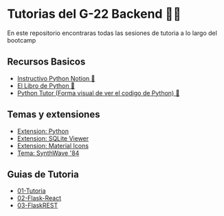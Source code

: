 # Tutorias del G-22 Backend 🐍🚀
En este repositorio encontraras todas las sesiones de tutoria a lo largo del bootcamp

## Recursos Basicos
<ul>
<li><a href="https://complete-letter-ea0.notion.site/462dd6ac059e45ae934cd27ac3e0ee9b?v=23ace9c6870c4ebf8c173a0030b40621&pvs=73">Instructivo Python Notion 📖</a> </li>
<li><a href="https://ellibrodepython.com/">El Libro de Python 🐍</a></li>
<li><a href="https://pythontutor.com/python-compiler.html#mode=edit">Python Tutor (Forma visual de ver el codigo de Python) 🚀</a></li>
</ul>

## Temas y extensiones

<ul>
<li><a href="https://marketplace.visualstudio.com/items?itemName=ms-python.python">Extension: Python</a> </li>
<li><a href="https://marketplace.visualstudio.com/items?itemName=qwtel.sqlite-viewer">Extension: SQLite Viewer</a></li>

<li><a href="https://marketplace.visualstudio.com/items?itemName=PKief.material-icon-theme">Extension: Material Icons</a></li>
<li><a href="https://marketplace.visualstudio.com/items?itemName=RobbOwen.synthwave-vscode">Tema: SynthWave '84</a></li>
</ul>

## Guias de Tutoria


<ul>
<li><a href="https://arnoldbgm.github.io/Tutorias-G22/01-Tutoria/">01-Tutoria</a> </li>
<li><a href="https://arnoldbgm.github.io/Tutorias-G22/02-Flask-React/">02-Flask-React</a></li>
<li><a href="https://arnoldbgm.github.io/Tutorias-G22/03-FlaskREST/">03-FlaskREST</a></li>
</ul>
